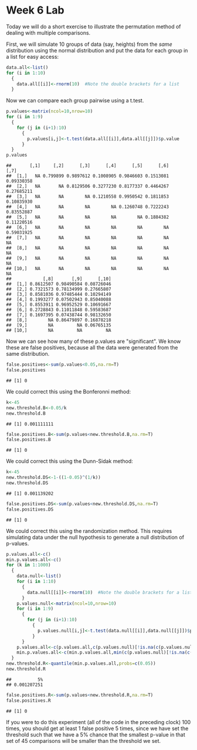 Week 6 Lab
=============
  
Today we will do a short exercise to illustrate the permutation method of dealing with multiple comparisons.

First, we will simulate 10 groups of data (say, heights) from the *same* distribution using the normal distribution and put the data for each group in a list for easy access:


```r
data.all<-list()
for (i in 1:10)
  {
    data.all[[i]]<-rnorm(10)  #Note the double brackets for a list
  }
```

Now we can compare each group pairwise using a t.test.


```r
p.values<-matrix(ncol=10,nrow=10)
for (i in 1:9)
  {
    for (j in (i+1):10)
      {
        p.values[i,j]<-t.test(data.all[[i]],data.all[[j]])$p.value 
      }
  }
p.values
```

```
##       [,1]     [,2]      [,3]      [,4]      [,5]      [,6]       [,7]
##  [1,]   NA 0.799899 0.9897612 0.1008905 0.9846603 0.1513081 0.09330358
##  [2,]   NA       NA 0.8129506 0.3277230 0.8177337 0.4464267 0.27685211
##  [3,]   NA       NA        NA 0.1210558 0.9950542 0.1811853 0.10835930
##  [4,]   NA       NA        NA        NA 0.1260748 0.7222243 0.83552887
##  [5,]   NA       NA        NA        NA        NA 0.1884382 0.11220516
##  [6,]   NA       NA        NA        NA        NA        NA 0.59031925
##  [7,]   NA       NA        NA        NA        NA        NA         NA
##  [8,]   NA       NA        NA        NA        NA        NA         NA
##  [9,]   NA       NA        NA        NA        NA        NA         NA
## [10,]   NA       NA        NA        NA        NA        NA         NA
##            [,8]       [,9]      [,10]
##  [1,] 0.8612507 0.98490584 0.08726046
##  [2,] 0.7321573 0.78134999 0.27665807
##  [3,] 0.8581036 0.97485444 0.10294149
##  [4,] 0.1993277 0.07502943 0.85040088
##  [5,] 0.8553911 0.96952529 0.10691667
##  [6,] 0.2728843 0.11011848 0.59583687
##  [7,] 0.1697395 0.07438744 0.98132650
##  [8,]        NA 0.86479897 0.16878218
##  [9,]        NA         NA 0.06765135
## [10,]        NA         NA         NA
```

Now we can see how many of these p.values are "significant". We know these are false positives, because all the data were generated from the same distribution.


```r
false.positives<-sum(p.values<0.05,na.rm=T)
false.positives
```

```
## [1] 0
```

We could correct this using the Bonferonni method:


```r
k<-45
new.threshold.B<-0.05/k
new.threshold.B
```

```
## [1] 0.001111111
```

```r
false.positives.B<-sum(p.values<new.threshold.B,na.rm=T)
false.positives.B
```

```
## [1] 0
```

We could correct this using the Dunn-Sidak method:


```r
k<-45
new.threshold.DS<-1-((1-0.05)^(1/k))
new.threshold.DS
```

```
## [1] 0.001139202
```

```r
false.positives.DS<-sum(p.values<new.threshold.DS,na.rm=T)
false.positives.DS
```

```
## [1] 0
```

We could correct this using the randomization method. This requires simulating data under the null hypothesis to generate a null distribution of p-values.



```r
p.values.all<-c()
min.p.values.all<-c()
for (k in 1:1000)
  {
    data.null<-list()
    for (i in 1:10)
      {
        data.null[[i]]<-rnorm(10)  #Note the double brackets for a list
      }
    p.values.null<-matrix(ncol=10,nrow=10)
    for (i in 1:9)
      {
        for (j in (i+1):10)
          {
            p.values.null[i,j]<-t.test(data.null[[i]],data.null[[j]])$p.value 
          }
      }
    p.values.all<-c(p.values.all,c(p.values.null)[!is.na(c(p.values.null))])
    min.p.values.all<-c(min.p.values.all,min(c(p.values.null)[!is.na(c(p.values.null))]))
  }
new.threshold.R<-quantile(min.p.values.all,probs=c(0.05))
new.threshold.R
```

```
##          5% 
## 0.001207251
```

```r
false.positives.R<-sum(p.values<new.threshold.R,na.rm=T)
false.positives.R
```

```
## [1] 0
```

If you were to do this experiment (all of the code in the preceding clock) 100 times, you should get at least 1 false positive 5 times, since we have set the threshold such that we have a 5% chance that the smallest p-value in that set of 45 comparisons will be smaller than the threshold we set.
